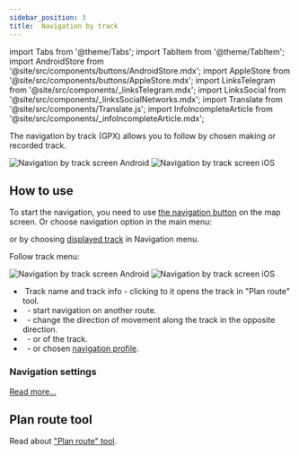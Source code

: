 ```yaml
---
sidebar_position: 3
title:  Navigation by track
---
```


import Tabs from '@theme/Tabs';
import TabItem from '@theme/TabItem';
import AndroidStore from '@site/src/components/buttons/AndroidStore.mdx';
import AppleStore from '@site/src/components/buttons/AppleStore.mdx';
import LinksTelegram from '@site/src/components/_linksTelegram.mdx';
import LinksSocial from '@site/src/components/_linksSocialNetworks.mdx';
import Translate from '@site/src/components/Translate.js';
import InfoIncompleteArticle from '@site/src/components/_infoIncompleteArticle.mdx';

<InfoIncompleteArticle/>

The navigation by track (GPX) allows you to follow by chosen making or recorded track.

![Navigation by track screen Android](@site/static/img/navigation/gpx/navigation_gpx_android.png) ![Navigation by track screen iOS](@site/static/img/navigation/gpx/navigation_gpx_ios.png)

## How to use

To start the navigation, you need to use [the navigation button](../widgets/map-buttons.md#directions) on the map screen. Or choose navigation option in the main menu:

<Translate android="true" ids="android_button_seq"/> <Translate android="true" ids="shared_string_menu,shared_string_navigation,shared_string_settings,follow_track"/>


<Translate ios="true" ids="ios_button_seq"/> <Translate ios="true" ids="menu,routing_settings,shared_string_settings,gpx_navigation"/>

or by choosing [displayed track](../navigation/route-navigation.md#displayed-tracks) in Navigation menu.

Follow track menu:

![Navigation by track screen Android](@site/static/img/navigation/gpx/navigation_gpx_follow_track_android.png) ![Navigation by track screen iOS](@site/static/img/navigation/gpx/navigation_gpx_follow_track_ios.png)

- &nbsp;Track name and track info - clicking to it opens the track in "Plan route" tool.
- &nbsp;<Translate android="true" ids="select_another_track"/> - start navigation on another route.
- &nbsp;<Translate android="true" ids="gpx_option_reverse_route"/> - change the direction of movement along the track in the opposite direction.
- &nbsp;<Translate android="true" ids="pass_whole_track_descr"/> - <Translate android="true" ids="start_of_the_track"/> or <Translate android="true" ids="nearest_point"/> of the track.
- &nbsp;<Translate android="true" ids="nav_type_hint"/> - <Translate android="true" ids="routing_profile_straightline"/> or chosen [navigation profile](../personal/profiles.md#navigation-settings).


### Navigation settings

[Read more...](../navigation/route-navigation.md#navigation-settings)

## Plan route tool

Read about ["Plan route" tool](../plan-route/create-route.md).

